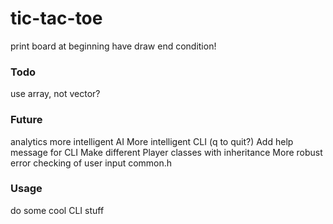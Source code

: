 # tic-tac-toe


print board at beginning
have draw end condition!


### Todo
use array, not vector?

### Future
analytics
more intelligent AI
More intelligent CLI (q to quit?)
Add help message for CLI
Make different Player classes with inheritance 
More robust error checking of user input
common.h

### Usage
do some cool CLI stuff